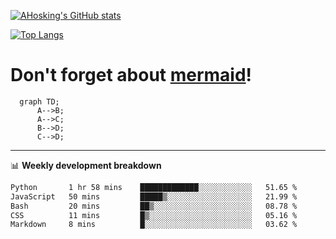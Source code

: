 [![AHosking's GitHub stats](https://github-readme-stats.vercel.app/api?username=ahosking&count_private=true&show_icons=true&theme=onedark&hide_rank=true&include_all_commits=true)](https://github.com/ahosking)

[![Top Langs](https://github-readme-stats.vercel.app/api/top-langs/?username=ahosking&layout=compact&theme=onedark)](https://github.com/ahosking)


# Don't forget about [mermaid](https://github.blog/2022-02-14-include-diagrams-markdown-files-mermaid/)!

```mermaid
  graph TD;
      A-->B;
      A-->C;
      B-->D;
      C-->D;
```
-------

📊 **Weekly development breakdown**

<!--START_SECTION:waka-->

```txt
Python       1 hr 58 mins    █████████████░░░░░░░░░░░░   51.65 %
JavaScript   50 mins         █████▒░░░░░░░░░░░░░░░░░░░   21.99 %
Bash         20 mins         ██▒░░░░░░░░░░░░░░░░░░░░░░   08.78 %
CSS          11 mins         █▒░░░░░░░░░░░░░░░░░░░░░░░   05.16 %
Markdown     8 mins          █░░░░░░░░░░░░░░░░░░░░░░░░   03.62 %
```

<!--END_SECTION:waka-->
